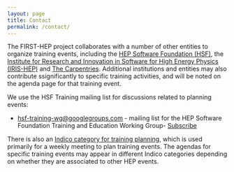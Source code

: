 ```yaml
---
layout: page
title: Contact
permalink: /contact/
---
```


The FIRST-HEP project collaborates with a number of other entities to organize training events, including the [HEP Software Foundation (HSF)](https://hepsoftwarefoundation.org/), the [Institute for Research and Innovation in Software for High Energy Physics (IRIS-HEP)](https://iris-hep.org/) and [The Carpentries](https://carpentries.org/). Additional institutions and entities may also contribute ssignificantly to specific training activities, and will be noted on the agenda page for that training event.

We use the HSF Training mailing list for discussions related to planning events:

  * [hsf-training-wg@googlegroups.com](mailto:hsf-training-wg@googlegroups.com) - mailing list for the HEP Software Foundation Training and Education Working Group- [Subscribe](https://groups.google.com/forum/#!forum/hsf-training-wg)

There is also an [Indico category for training planning](https://indico.cern.ch/category/11294/), which is used primarily for a weekly meeting to plan training events. The agendas for specific training events may appear in different Indico categories depending on whether they are associated to other HEP events.
